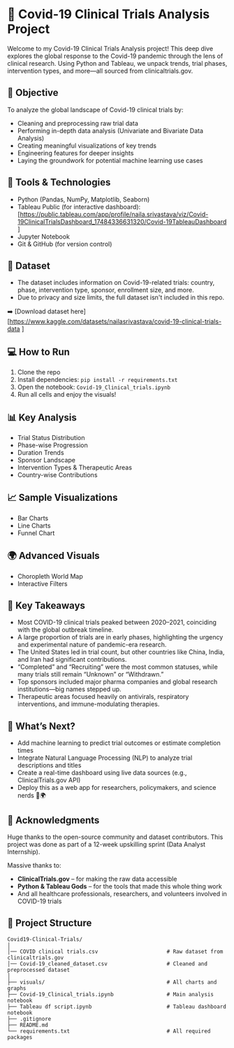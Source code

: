 # 🧬 Covid-19 Clinical Trials Analysis Project

Welcome to my Covid-19 Clinical Trials Analysis project! This deep dive explores the global response to the Covid-19 pandemic through the lens of clinical research. Using Python and Tableau, we unpack trends, trial phases, intervention types, and more—all sourced from clinicaltrials.gov.

## 🧠 Objective

To analyze the global landscape of Covid-19 clinical trials by:
- Cleaning and preprocessing raw trial data
- Performing in-depth data analysis (Univariate and Bivariate Data Analysis)
- Creating meaningful visualizations of key trends
- Engineering features for deeper insights
- Laying the groundwork for potential machine learning use cases

## 🔧 Tools & Technologies

- Python (Pandas, NumPy, Matplotlib, Seaborn)
- Tableau Public (for interactive dashboard): [https://public.tableau.com/app/profile/naila.srivastava/viz/Covid-19ClinicalTrialsDashboard_17484336631320/Covid-19TableauDashboard ] 
- Jupyter Notebook
- Git & GitHub (for version control)

## 📁 Dataset

- The dataset includes information on Covid-19-related trials: country, phase, intervention type, sponsor, enrollment size, and more.
- Due to privacy and size limits, the full dataset isn't included in this repo.

➡️ [Download dataset here] [https://www.kaggle.com/datasets/nailasrivastava/covid-19-clinical-trials-data ]

## 💻 How to Run
1. Clone the repo  
2. Install dependencies: `pip install -r requirements.txt`  
3. Open the notebook: `Covid-19_Clinical_trials.ipynb`  
4. Run all cells and enjoy the visuals!

## 📊 Key Analysis

* Trial Status Distribution
* Phase-wise Progression
* Duration Trends
* Sponsor Landscape
* Intervention Types & Therapeutic Areas
* Country-wise Contributions

## 📈 Sample Visualizations

* Bar Charts
* Line Charts
* Funnel Chart

## 🌍 Advanced Visuals

* Choropleth World Map
* Interactive Filters 

## 📝 Key Takeaways

* Most COVID-19 clinical trials peaked between 2020–2021, coinciding with the global outbreak timeline.
* A large proportion of trials are in early phases, highlighting the urgency and experimental nature of pandemic-era research.
* The United States led in trial count, but other countries like China, India, and Iran had significant contributions.
* “Completed” and “Recruiting” were the most common statuses, while many trials still remain “Unknown” or “Withdrawn.”
* Top sponsors included major pharma companies and global research institutions—big names stepped up.
* Therapeutic areas focused heavily on antivirals, respiratory interventions, and immune-modulating therapies.

## 🧩 What’s Next?

* Add machine learning to predict trial outcomes or estimate completion times
* Integrate Natural Language Processing (NLP) to analyze trial descriptions and titles
* Create a real-time dashboard using live data sources (e.g., ClinicalTrials.gov API)
* Deploy this as a web app for researchers, policymakers, and science nerds 💉🌍

## 🙌 Acknowledgments
Huge thanks to the open-source community and dataset contributors. 
This project was done as part of a 12-week upskilling sprint (Data Analyst Internship).

Massive thanks to:
* **ClinicalTrials.gov** – for making the raw data accessible
* **Python & Tableau Gods** – for the tools that made this whole thing work
* And all healthcare professionals, researchers, and volunteers involved in COVID-19 trials

## 📂 Project Structure

```plaintext
Covid19-Clinical-Trials/
│
│── COVID clinical trials.csv                      # Raw dataset from clinicaltrials.gov
│── Covid-19_cleaned_dataset.csv                   # Cleaned and preprocessed dataset
│
├── visuals/                                       # All charts and graphs
├── Covid-19_Clinical_trials.ipynb                 # Main analysis notebook
├── Tableau df script.ipynb                        # Tableau dashboard notebook
├── .gitignore
├── README.md
└── requirements.txt                               # All required packages
